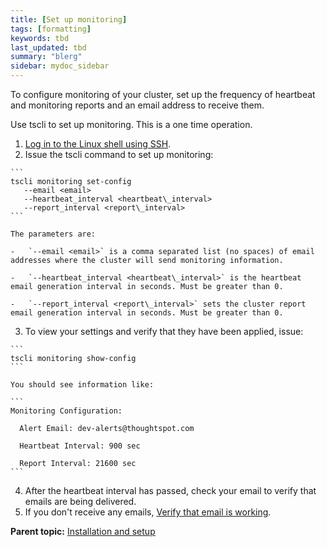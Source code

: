 ```yaml
---
title: [Set up monitoring]
tags: [formatting]
keywords: tbd
last_updated: tbd
summary: "blerg"
sidebar: mydoc_sidebar
---
```

To configure monitoring of your cluster, set up the frequency of heartbeat and monitoring reports and an email address to receive them.

Use tscli to set up monitoring. This is a one time operation.

1.   [Log in to the Linux shell using SSH](login_console.html#).
2.   Issue the tscli command to set up monitoring:

    ```
    tscli monitoring set-config
       --email <email>
       --heartbeat_interval <heartbeat\_interval>
       --report_interval <report\_interval>
    ```

    The parameters are:

    -   `--email <email>` is a comma separated list (no spaces) of email addresses where the cluster will send monitoring information.

    -   `--heartbeat_interval <heartbeat\_interval>` is the heartbeat email generation interval in seconds. Must be greater than 0.

    -   `--report_interval <report\_interval>` sets the cluster report email generation interval in seconds. Must be greater than 0.

3.   To view your settings and verify that they have been applied, issue:

    ```
    tscli monitoring show-config
    ```

    You should see information like:

    ```
    Monitoring Configuration:

      Alert Email: dev-alerts@thoughtspot.com

      Heartbeat Interval: 900 sec

      Report Interval: 21600 sec
    ```

4.   After the heartbeat interval has passed, check your email to verify that emails are being delivered.
5.   If you don't receive any emails, [Verify that email is working](setup_email.html#).

**Parent topic:** [Installation and setup](../../admin/setup/intro.html)
